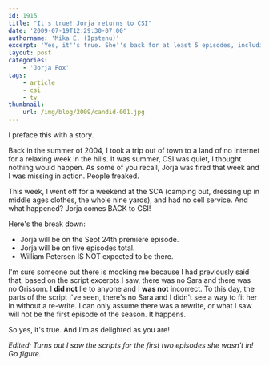 ```yaml
---
id: 1915
title: "It's true! Jorja returns to CSI"
date: '2009-07-19T12:29:30-07:00'
authorname: 'Mika E. (Ipstenu)'
excerpt: 'Yes, it''s true. She''s back for at least 5 episodes, including the premiere, however this will be sans Grissom.'
layout: post
categories:
    - 'Jorja Fox'
tags:
    - article
    - csi
    - tv
thumbnail:
    url: /img/blog/2009/candid-001.jpg
---
```


I preface this with a story.

Back in the summer of 2004, I took a trip out of town to a land of no Internet for a relaxing week in the hills.  It was summer, CSI was quiet, I thought nothing would happen.  As some of you recall, Jorja was fired that week and I was missing in action.  People freaked.

This week, I went off for a weekend at the SCA (camping out, dressing up in middle ages clothes, the whole nine yards), and had no cell service.  And what happened?  Jorja comes BACK to CSI!

Here's the break down:

* Jorja will be on the Sept 24th premiere episode.
* Jorja will be on five episodes total.
* William Petersen IS NOT expected to be there.

I'm sure someone out there is mocking me because I had previously said that, based on the script excerpts I saw, there was no Sara and there was no Grissom.  I **did not** lie to anyone and I **was not** incorrect.  To this day, the parts of the script I've seen, there's no Sara and I didn't see a way to fit her in without a re-write.  I can only assume there was a rewrite, or what I saw will not be the first episode of the season. It happens.

So yes, it's true.  And I'm as delighted as you are!

_Edited: Turns out I saw the scripts for the first two episodes she wasn't in! Go figure._
